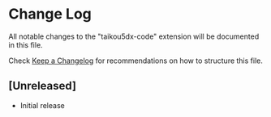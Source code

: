 # Change Log

All notable changes to the "taikou5dx-code" extension will be documented in this file.

Check [Keep a Changelog](http://keepachangelog.com/) for recommendations on how to structure this file.

## [Unreleased]

- Initial release